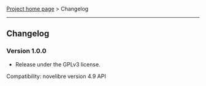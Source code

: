 [Project home page](../) > Changelog

------------------------------------------------------------------------

## Changelog


### Version 1.0.0

- Release under the GPLv3 license.

Compatibility: novelibre version 4.9 API
